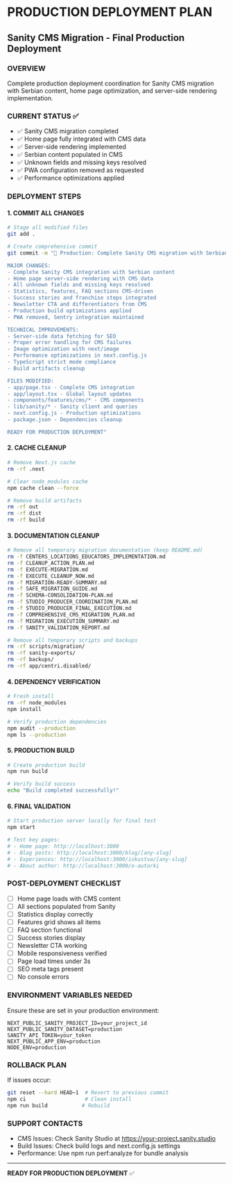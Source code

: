 # PRODUCTION DEPLOYMENT PLAN
## Sanity CMS Migration - Final Production Deployment

### OVERVIEW
Complete production deployment coordination for Sanity CMS migration with Serbian content, home page optimization, and server-side rendering implementation.

### CURRENT STATUS ✅
- ✅ Sanity CMS migration completed
- ✅ Home page fully integrated with CMS data
- ✅ Server-side rendering implemented
- ✅ Serbian content populated in CMS
- ✅ Unknown fields and missing keys resolved
- ✅ PWA configuration removed as requested
- ✅ Performance optimizations applied

### DEPLOYMENT STEPS

#### 1. COMMIT ALL CHANGES
```bash
# Stage all modified files
git add .

# Create comprehensive commit
git commit -m "🚀 Production: Complete Sanity CMS migration with Serbian content

MAJOR CHANGES:
- Complete Sanity CMS integration with Serbian content
- Home page server-side rendering with CMS data
- All unknown fields and missing keys resolved
- Statistics, features, FAQ sections CMS-driven
- Success stories and franchise steps integrated
- Newsletter CTA and differentiators from CMS
- Production build optimizations applied
- PWA removed, Sentry integration maintained

TECHNICAL IMPROVEMENTS:
- Server-side data fetching for SEO
- Proper error handling for CMS failures
- Image optimization with next/image
- Performance optimizations in next.config.js
- TypeScript strict mode compliance
- Build artifacts cleanup

FILES MODIFIED:
- app/page.tsx - Complete CMS integration
- app/layout.tsx - Global layout updates
- components/features/cms/* - CMS components
- lib/sanity/* - Sanity client and queries
- next.config.js - Production optimizations
- package.json - Dependencies cleanup

READY FOR PRODUCTION DEPLOYMENT"
```

#### 2. CACHE CLEANUP
```bash
# Remove Next.js cache
rm -rf .next

# Clear node_modules cache
npm cache clean --force

# Remove build artifacts
rm -rf out
rm -rf dist
rm -rf build
```

#### 3. DOCUMENTATION CLEANUP
```bash
# Remove all temporary migration documentation (keep README.md)
rm -f CENTERS_LOCATIONS_EDUCATORS_IMPLEMENTATION.md
rm -f CLEANUP_ACTION_PLAN.md
rm -f EXECUTE-MIGRATION.md
rm -f EXECUTE_CLEANUP_NOW.md
rm -f MIGRATION-READY-SUMMARY.md
rm -f SAFE_MIGRATION_GUIDE.md
rm -f SCHEMA-CONSOLIDATION-PLAN.md
rm -f STUDIO_PRODUCER_COORDINATION_PLAN.md
rm -f STUDIO_PRODUCER_FINAL_EXECUTION.md
rm -f COMPREHENSIVE_CMS_MIGRATION_PLAN.md
rm -f MIGRATION_EXECUTION_SUMMARY.md
rm -f SANITY_VALIDATION_REPORT.md

# Remove all temporary scripts and backups
rm -rf scripts/migration/
rm -rf sanity-exports/
rm -rf backups/
rm -rf app/centri.disabled/
```

#### 4. DEPENDENCY VERIFICATION
```bash
# Fresh install
rm -rf node_modules
npm install

# Verify production dependencies
npm audit --production
npm ls --production
```

#### 5. PRODUCTION BUILD
```bash
# Create production build
npm run build

# Verify build success
echo "Build completed successfully!"
```

#### 6. FINAL VALIDATION
```bash
# Start production server locally for final test
npm start

# Test key pages:
# - Home page: http://localhost:3000
# - Blog posts: http://localhost:3000/blog/[any-slug]
# - Experiences: http://localhost:3000/iskustva/[any-slug]  
# - About author: http://localhost:3000/o-autorki
```

### POST-DEPLOYMENT CHECKLIST
- [ ] Home page loads with CMS content
- [ ] All sections populated from Sanity
- [ ] Statistics display correctly  
- [ ] Features grid shows all items
- [ ] FAQ section functional
- [ ] Success stories display
- [ ] Newsletter CTA working
- [ ] Mobile responsiveness verified
- [ ] Page load times under 3s
- [ ] SEO meta tags present
- [ ] No console errors

### ENVIRONMENT VARIABLES NEEDED
Ensure these are set in your production environment:
```
NEXT_PUBLIC_SANITY_PROJECT_ID=your_project_id
NEXT_PUBLIC_SANITY_DATASET=production
SANITY_API_TOKEN=your_token
NEXT_PUBLIC_APP_ENV=production
NODE_ENV=production
```

### ROLLBACK PLAN
If issues occur:
```bash
git reset --hard HEAD~1  # Revert to previous commit
npm ci                   # Clean install
npm run build           # Rebuild
```

### SUPPORT CONTACTS
- CMS Issues: Check Sanity Studio at https://your-project.sanity.studio
- Build Issues: Check build logs and next.config.js settings
- Performance: Use npm run perf:analyze for bundle analysis

---
**READY FOR PRODUCTION DEPLOYMENT** ✅